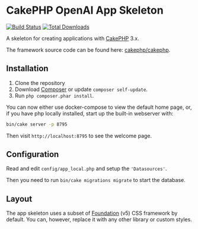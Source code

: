 # CakePHP OpenAI App Skeleton

[![Build Status](https://img.shields.io/travis/cakephp/app/master.svg?style=flat-square)](https://travis-ci.org/cakephp/app)
[![Total Downloads](https://img.shields.io/packagist/dt/cakephp/app.svg?style=flat-square)](https://packagist.org/packages/cakephp/app)

A skeleton for creating applications with [CakePHP](https://cakephp.org) 3.x.

The framework source code can be found here: [cakephp/cakephp](https://github.com/cakephp/cakephp).

## Installation

1. Clone the repository
2. Download [Composer](https://getcomposer.org/doc/00-intro.md) or update `composer self-update`.
3. Run `php composer.phar install`.

You can now either use docker-compose to view the default home page, or,
if you have php locally installed, start up the built-in webserver with:

```bash
bin/cake server -p 8795
```

Then visit `http://localhost:8795` to see the welcome page.

## Configuration

Read and edit `config/app_local.php` and setup the `'Datasources'`.

Then you need to run `bin/cake migrations migrate` to start the database.

## Layout

The app skeleton uses a subset of [Foundation](http://foundation.zurb.com/) (v5) CSS
framework by default. You can, however, replace it with any other library or
custom styles.
